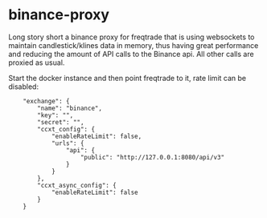 # binance-proxy

Long story short a binance proxy for freqtrade that is using websockets to maintain candlestick/klines data in memory, thus having great performance and reducing the amount of API calls to the Binance api.
All other calls are proxied as usual.

Start the docker instance and then point freqtrade to it, rate limit can be disabled:
```
    "exchange": {
        "name": "binance",
        "key": "",
        "secret": "",
        "ccxt_config": {
            "enableRateLimit": false,
            "urls": {
                "api": {
                    "public": "http://127.0.0.1:8080/api/v3"
                }
            }
        },
        "ccxt_async_config": {
            "enableRateLimit": false
        }
    }
```
